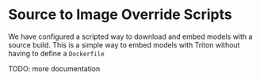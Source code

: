 # Source to Image Override Scripts

We have configured a scripted way to download and embed models with a source build.
This is a simple way to embed models with Triton without having to define a `Dockerfile`

TODO: more documentation
